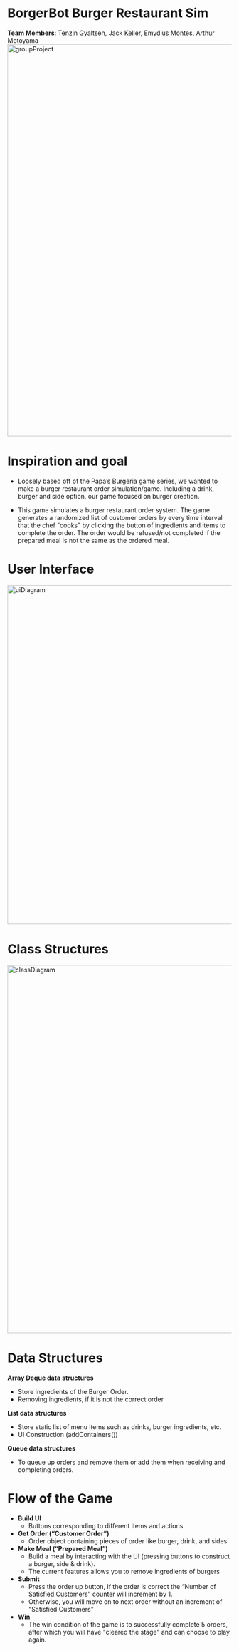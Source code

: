 # BorgerBot Burger Restaurant Sim
**Team Members**: Tenzin Gyaltsen, Jack Keller, Emydius Montes, Arthur Motoyama
<img width="879" alt="groupProject" src="https://user-images.githubusercontent.com/40735388/149462304-db754550-03e4-4565-9fca-05dcdfc08d46.png">


# Inspiration and goal
- Loosely based off of the Papa’s Burgeria game series, we wanted to make a burger restaurant order simulation/game. Including a drink, burger and side option, our game focused on burger creation. 

- This game simulates a burger restaurant order system. The game generates a randomized list of customer orders by every time interval that the chef "cooks" by clicking the button of ingredients and items to complete the order. The order would be refused/not completed if the prepared meal is not the same as the ordered meal.


# User Interface 
<img width="760" alt="uiDiagram" src="https://user-images.githubusercontent.com/40735388/149462331-aa459425-2e75-4477-b77a-b294317a4d37.png">


# Class Structures
<img width="825" alt="classDiagram" src="https://user-images.githubusercontent.com/40735388/149462366-3a44b356-b738-4987-b27e-672fe333641e.png">



# Data Structures
**Array Deque data structures**
- Store ingredients of the Burger Order.
- Removing ingredients, if it is not the correct order
 
**List data structures**
- Store static list of menu items such as drinks, burger ingredients, etc. 
- UI Construction (addContainers())

**Queue data structures**
- To queue up orders and remove them or add them when receiving and completing orders.

# Flow of the Game
- **Build UI** 
    - Buttons corresponding to different items and actions
- **Get Order (“Customer Order”)** 
    - Order object containing pieces of order like burger, drink, and sides.
- **Make Meal (“Prepared Meal”)** 
    - Build a meal by interacting with the UI (pressing buttons to construct a burger, side & drink).
    - The current features allows you to remove ingredients of burgers
- **Submit** 
    - Press the order up button, if the order is correct the “Number of Satisfied Customers” counter will increment by 1.
    - Otherwise, you will move on to next order without an increment of "Satisfied Customers"
- **Win**
    - The win condition of the game is to successfully complete 5 orders, after which you will have "cleared the stage" and can choose to play again.




